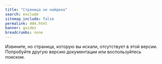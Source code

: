 ```yaml
---
title: "Страница не найдена"
search: exclude
sitemap_include: false
permalink: 404.html
banner: guides
breadcrumbs: none
---
```


Извините, но страница, которую вы искали, отсутствует в <span id="current-version">этой версии</span>.<br/>
Попробуйте другую версию документации или воспользуйтесь поиском.

<script type="text/javascript" >
    let url = new URL(window.location.href);
    let version = url.pathname.match('^/documentation/(v[^/<>]+)/.+$')
    if (version.length > 1 ) {
       document.getElementById('current-version').innerHTML = 'версии <code class="language-plaintext highlighter-rouge">' + version[1] +'</code>';
    }
</script>

<div class="error-image">
    <img src="{{ site.url }}/images/404.png" alt=""/>
</div>
